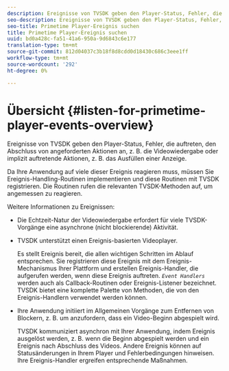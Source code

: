 ```yaml
---
description: Ereignisse von TVSDK geben den Player-Status, Fehler, die auftreten, den Abschluss von angeforderten Aktionen an, z. B. die Videowiedergabe oder implizit auftretende Aktionen, z. B. das Ausfüllen einer Anzeige.
seo-description: Ereignisse von TVSDK geben den Player-Status, Fehler, die auftreten, den Abschluss von angeforderten Aktionen an, z. B. die Videowiedergabe oder implizit auftretende Aktionen, z. B. das Ausfüllen einer Anzeige.
seo-title: Primetime Player-Ereignis suchen
title: Primetime Player-Ereignis suchen
uuid: bd0a428c-fa51-41a6-950a-9d6843c6e177
translation-type: tm+mt
source-git-commit: 812d04037c3b18f8d8cdd0d18430c686c3eee1ff
workflow-type: tm+mt
source-wordcount: '292'
ht-degree: 0%

---
```



# Übersicht {#listen-for-primetime-player-events-overview}

Ereignisse von TVSDK geben den Player-Status, Fehler, die auftreten, den Abschluss von angeforderten Aktionen an, z. B. die Videowiedergabe oder implizit auftretende Aktionen, z. B. das Ausfüllen einer Anzeige.

Da Ihre Anwendung auf viele dieser Ereignis reagieren muss, müssen Sie Ereignis-Handling-Routinen implementieren und diese Routinen mit TVSDK registrieren. Die Routinen rufen die relevanten TVSDK-Methoden auf, um angemessen zu reagieren.

Weitere Informationen zu Ereignissen:

* Die Echtzeit-Natur der Videowiedergabe erfordert für viele TVSDK-Vorgänge eine asynchrone (nicht blockierende) Aktivität.
* TVSDK unterstützt einen Ereignis-basierten Videoplayer.

   Es stellt Ereignis bereit, die allen wichtigen Schritten im Ablauf entsprechen. Sie registrieren diese Ereignis mit dem Ereignis-Mechanismus Ihrer Plattform und erstellen Ereignis-Handler, die aufgerufen werden, wenn diese Ereignis auftreten. *`Event Handlers`* werden auch als Callback-Routinen oder Ereignis-Listener bezeichnet. TVSDK bietet eine komplette Palette von Methoden, die von den Ereignis-Handlern verwendet werden können.
* Ihre Anwendung initiiert im Allgemeinen Vorgänge zum Entfernen von Blockern, z. B. um anzufordern, dass ein Video-Beginn abgespielt wird.

   TVSDK kommuniziert asynchron mit Ihrer Anwendung, indem Ereignis ausgelöst werden, z. B. wenn die Beginn abgespielt werden und ein Ereignis nach Abschluss des Videos. Andere Ereignis können auf Statusänderungen in Ihrem Player und Fehlerbedingungen hinweisen. Ihre Ereignis-Handler ergreifen entsprechende Maßnahmen.